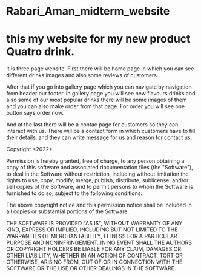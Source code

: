 # Rabari_Aman_midterm_website

# this my website for my new product Quatro drink.

it is three page website. First there will be home page in which you can see different drinks images and also some reviews of customers.

After that if you go into gallery page which you can navigate by navigation from header our footer. In gallery page you will see new flavours drinks and also some of our most popular drinks there will be some images of them and you can also make order from that page. For order you will see one button says order now.

And at the last there will be a contac page for customers so they can interact with us. There will be a contact form in which customers have to fill their details, and they can write message for us and reason for contact us.

Copyright <2022> <Aman Rabari>

Permission is hereby granted, free of charge, to any person obtaining a copy of this software and associated documentation files (the "Software"), to deal in the Software without restriction, including without limitation the rights to use, copy, modify, merge, publish, distribute, sublicense, and/or sell copies of the Software, and to permit persons to whom the Software is furnished to do so, subject to the following conditions:

The above copyright notice and this permission notice shall be included in all copies or substantial portions of the Software.

THE SOFTWARE IS PROVIDED "AS IS", WITHOUT WARRANTY OF ANY KIND, EXPRESS OR IMPLIED, INCLUDING BUT NOT LIMITED TO THE WARRANTIES OF MERCHANTABILITY, FITNESS FOR A PARTICULAR PURPOSE AND NONINFRINGEMENT. IN NO EVENT SHALL THE AUTHORS OR COPYRIGHT HOLDERS BE LIABLE FOR ANY CLAIM, DAMAGES OR OTHER LIABILITY, WHETHER IN AN ACTION OF CONTRACT, TORT OR OTHERWISE, ARISING FROM, OUT OF OR IN CONNECTION WITH THE SOFTWARE OR THE USE OR OTHER DEALINGS IN THE SOFTWARE.

